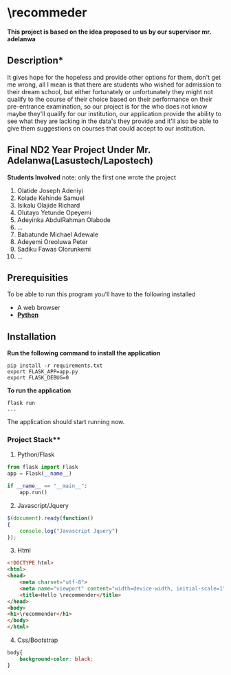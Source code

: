 # \\recommeder

**This project is based on the idea proposed to us by our supervisor mr. adelanwa**


## Description\*
It gives hope for the hopeless and provide other options for them, don't get me wrong, all I mean is that there are students who wished for admission to their dream school, but either fortunately or unfortunately they might not qualify to the course of their choice based on their performance on their pre-entrance examination, so our project is for the who does not know maybe they'll qualify for our institution, our application provide the ability to see what they are lacking in the data's they provide and it'll also be able to give them suggestions on courses that could accept to our institution.

## Final ND2 Year Project Under Mr. Adelanwa(Lasustech/Lapostech)
**Students Involved**
note: only the first one wrote the project
1. Olatide Joseph Adeniyi
2. Kolade Kehinde Samuel
3. Isikalu Olajide Richard
4. Olutayo Yetunde Opeyemi
5. Adeyinka AbdulRahman Olabode
6. ...
7. Babatunde Michael Adewale
8. Adeyemi Oreoluwa Peter
9. Sadiku Fawas Olorunkemi
10. ...
## Prerequisities
To be able to run this program you'll have to the following installed
- A web browser
- **[Python](https://www.python.org/ "Python website")**


## Installation
**Run the following command to install the application**
```text
pip install -r requirements.txt
export FLASK_APP=app.py
export FLASK_DEBUG=0
```
**To run the application**
```qterminal
flask run
...
```
The application should start running now.

### Project Stack**
1. Python/Flask
```python
from flask import Flask
app = Flask(__name__)

if __name__ == "__main__":
	app.run()
```
2. Javascript/Jquery
```js
$(document).ready(function()
{
	console.log("Javascript Jquery")
});
```
3. Html
```html
<!DOCTYPE html>
<html>
<head>
	<meta charset="utf-8">
	<meta name="viewport" content="width=device-width, initial-scale=1">
	<title>Hello \recommender</title>
</head>
<body>
<h1>\recommender</h1>
</body>
</html>
```
4. Css/Bootstrap
```css
body{
	background-color: black;
}
```